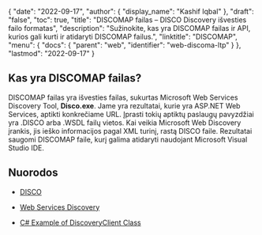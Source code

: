 {
  "date": "2022-09-17",
  "author": {
    "display_name": "Kashif Iqbal"
},
  "draft": "false",
  "toc": true,
  "title": "DISCOMAP failas – DISCO Discovery išvesties failo formatas",
  "description": "Sužinokite, kas yra DISCOMAP failas ir API, kurios gali kurti ir atidaryti DISCOMAP failus.",
  "linktitle": "DISCOMAP",
  "menu": {
    "docs": {
      "parent": "web",
      "identifier": "web-discoma-ltp"
}
},
  "lastmod": "2022-09-17"
}

## Kas yra DISCOMAP failas?

DISCOMAP failas yra išvesties failas, sukurtas Microsoft Web Services Discovery Tool, **Disco.exe**. Jame yra rezultatai, kurie yra ASP.NET Web Services, aptikti konkrečiame URL. Įprasti tokių aptiktų paslaugų pavyzdžiai yra .DISCO arba .WSDL failų vietos. Kai veikia Microsoft Web Discovery įrankis, jis ieško informacijos pagal XML turinį, rastą DISCO faile. Rezultatai saugomi DISCOMAP faile, kurį galima atidaryti naudojant Microsoft Visual Studio IDE.

## Nuorodos

* [DISCO](https://appsource.microsoft.com/en-us/product/office/WA104381894)

* [Web Services Discovery](https://en.wikipedia.org/wiki/Web_Services_Discovery)

* [C# Example of DiscoveryClient Class](https://learn.microsoft.com/en-us/dotnet/api/system.web.services.discovery.discoveryclientprotocol?view=netframework-4.8)

